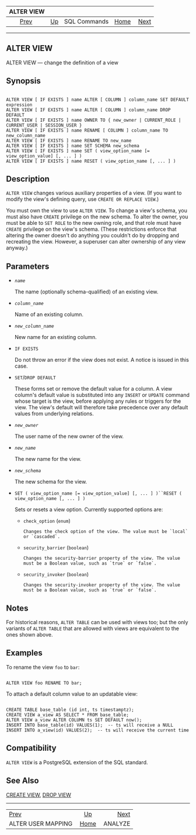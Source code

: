 <!--?xml version="1.0" encoding="UTF-8" standalone="no"?-->

|                        ALTER VIEW                       |                                        |              |                                                       |                                     |
| :-----------------------------------------------------: | :------------------------------------- | :----------: | ----------------------------------------------------: | ----------------------------------: |
| [Prev](sql-alterusermapping.html "ALTER USER MAPPING")  | [Up](sql-commands.html "SQL Commands") | SQL Commands | [Home](index.html "PostgreSQL 17devel Documentation") |  [Next](sql-analyze.html "ANALYZE") |

***

## ALTER VIEW

ALTER VIEW — change the definition of a view

## Synopsis

```

ALTER VIEW [ IF EXISTS ] name ALTER [ COLUMN ] column_name SET DEFAULT expression
ALTER VIEW [ IF EXISTS ] name ALTER [ COLUMN ] column_name DROP DEFAULT
ALTER VIEW [ IF EXISTS ] name OWNER TO { new_owner | CURRENT_ROLE | CURRENT_USER | SESSION_USER }
ALTER VIEW [ IF EXISTS ] name RENAME [ COLUMN ] column_name TO new_column_name
ALTER VIEW [ IF EXISTS ] name RENAME TO new_name
ALTER VIEW [ IF EXISTS ] name SET SCHEMA new_schema
ALTER VIEW [ IF EXISTS ] name SET ( view_option_name [= view_option_value] [, ... ] )
ALTER VIEW [ IF EXISTS ] name RESET ( view_option_name [, ... ] )
```

## Description

`ALTER VIEW` changes various auxiliary properties of a view. (If you want to modify the view's defining query, use `CREATE OR REPLACE VIEW`.)

You must own the view to use `ALTER VIEW`. To change a view's schema, you must also have `CREATE` privilege on the new schema. To alter the owner, you must be able to `SET ROLE` to the new owning role, and that role must have `CREATE` privilege on the view's schema. (These restrictions enforce that altering the owner doesn't do anything you couldn't do by dropping and recreating the view. However, a superuser can alter ownership of any view anyway.)

## Parameters

* *`name`*

    The name (optionally schema-qualified) of an existing view.

* *`column_name`*

    Name of an existing column.

* *`new_column_name`*

    New name for an existing column.

* `IF EXISTS`

    Do not throw an error if the view does not exist. A notice is issued in this case.

* `SET`/`DROP DEFAULT`

    These forms set or remove the default value for a column. A view column's default value is substituted into any `INSERT` or `UPDATE` command whose target is the view, before applying any rules or triggers for the view. The view's default will therefore take precedence over any default values from underlying relations.

* *`new_owner`*

    The user name of the new owner of the view.

* *`new_name`*

    The new name for the view.

* *`new_schema`*

    The new schema for the view.

* `SET ( view_option_name [= view_option_value] [, ... ] )``RESET ( view_option_name [, ... ] )`

    Sets or resets a view option. Currently supported options are:

  * `check_option` (`enum`)

        Changes the check option of the view. The value must be `local` or `cascaded`.

  * `security_barrier` (`boolean`)

        Changes the security-barrier property of the view. The value must be a Boolean value, such as `true` or `false`.

  * `security_invoker` (`boolean`)

        Changes the security-invoker property of the view. The value must be a Boolean value, such as `true` or `false`.

## Notes

For historical reasons, `ALTER TABLE` can be used with views too; but the only variants of `ALTER TABLE` that are allowed with views are equivalent to the ones shown above.

## Examples

To rename the view `foo` to `bar`:

```

ALTER VIEW foo RENAME TO bar;
```

To attach a default column value to an updatable view:

```

CREATE TABLE base_table (id int, ts timestamptz);
CREATE VIEW a_view AS SELECT * FROM base_table;
ALTER VIEW a_view ALTER COLUMN ts SET DEFAULT now();
INSERT INTO base_table(id) VALUES(1);  -- ts will receive a NULL
INSERT INTO a_view(id) VALUES(2);  -- ts will receive the current time
```

## Compatibility

`ALTER VIEW` is a PostgreSQL extension of the SQL standard.

## See Also

[CREATE VIEW](sql-createview.html "CREATE VIEW"), [DROP VIEW](sql-dropview.html "DROP VIEW")

***

|                                                         |                                                       |                                     |
| :------------------------------------------------------ | :---------------------------------------------------: | ----------------------------------: |
| [Prev](sql-alterusermapping.html "ALTER USER MAPPING")  |         [Up](sql-commands.html "SQL Commands")        |  [Next](sql-analyze.html "ANALYZE") |
| ALTER USER MAPPING                                      | [Home](index.html "PostgreSQL 17devel Documentation") |                             ANALYZE |
